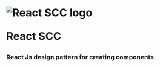 <div class="wrapper h-center v-center">
<h1 class="logo-wrapper">
  <img src=./assets/logo/react-scclogo.svg alt="React SCC logo" />

  <span class="content">React SCC</span>
</h1>
<h3 class="sub-text">
  React Js design pattern for creating components
</h3>
</div>